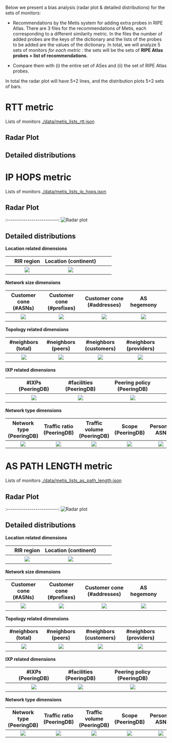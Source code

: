 Below we present a bias analysis (radar plot & detailed distributions) for the sets of monitors:

- Recommendations by the Metis system for adding extra probes in RIPE Atlas. There are 3 files for the recommendations of Metis, each corresponding to a different similarity metric. In the files the number of added probes are the keys of the dictionary and the lists of the probes to be added are the values of the dictionary. In total, we will analyze 5 sets of monitors _for each metric_ : the sets will be the sets of **RIPE Atlas probes + list of recommendations**.

- Compare them with (i) the entire set of ASes and (ii) the set of RIPE Atlas probes. 

In total the radar plot will have 5+2 lines, and the distribution plots 5+2 sets of bars.

# RTT metric
Lists of monitors  [./data/metis_lists_rtt.json](./data/metis_lists_rtt.json)

## Radar Plot

## Detailed distributions


# IP HOPS metric
Lists of monitors  [./data/metis_lists_ip_hops.json](./data/metis_lists_ip_hops.json)

## Radar Plot

:-------------------------:
![Radar plot ](./figures/METIS_iphops/fig_radar_all_metis_Atlas_IPhops.png?raw=true) 

## Detailed distributions

**Location related dimensions**

&nbsp;|RIR region|Location (continent)|&nbsp;| &nbsp;
:---:|:---:|:---:|:---:|:---:
&nbsp; |![](./figures/METIS_iphops/Fig_Histogram_AS_rank_source_metis_iphops_lists.png?raw=true)| ![](./figures/METIS_iphops/Fig_Histogram_AS_rank_continent_metis_iphops_lists.png?raw=true)|&nbsp;|&nbsp;


**Network size dimensions**

Customer cone (#ASNs) | Customer cone (#prefixes) | Customer cone (#addresses) | AS hegemony | &nbsp;
:---:|:---:|:---:|:---:|:---:
![](./figures/METIS_iphops/Fig_CDF_AS_rank_numberAsns_metis_iphops_lists.png?raw=true)|![](./figures/METIS_iphops/Fig_CDF_AS_rank_numberPrefixes_metis_iphops_lists.png?raw=true)|![](./figures/METIS_iphops/Fig_CDF_AS_rank_numberAddresses_metis_iphops_lists.png?raw=true)|![](./figures/METIS_iphops/Fig_CDF_AS_hegemony_metis_iphops_lists.png?raw=true)|&nbsp;


**Topology related dimensions**

#neighbors (total)|#neighbors (peers)|#neighbors (customers)|#neighbors (providers)|&nbsp;
:---:|:---:|:---:|:---:|:---:
![](./figures/METIS_iphops/Fig_CDF_AS_rank_total_metis_iphops_lists.png?raw=true)|![](./figures/METIS_iphops/Fig_CDF_AS_rank_peer_metis_iphops_lists.png?raw=true)|![](./figures/METIS_iphops/Fig_CDF_AS_rank_customer_metis_iphops_lists.png?raw=true)|![](./figures/METIS_iphops/Fig_CDF_AS_rank_provider_metis_iphops_lists.png?raw=true)|&nbsp;



**IXP related dimensions**

&nbsp;|#IXPs (PeeringDB)|#facilities (PeeringDB)|Peering policy (PeeringDB)|&nbsp;
:---:|:---:|:---:|:---:|:---:
&nbsp;|![](./figures/METIS_iphops/Fig_CDF_peeringDB_ix_count_metis_iphops_lists.png?raw=true)|![](./figures/METIS_iphops/Fig_CDF_peeringDB_fac_count_metis_iphops_lists.png?raw=true)|![](./figures/METIS_iphops/Fig_Histogram_peeringDB_policy_general_metis_iphops_lists.png?raw=true)|&nbsp;


**Network type dimensions**

Network type (PeeringDB)|Traffic ratio (PeeringDB)|Traffic volume (PeeringDB)|Scope (PeeringDB)|Personal ASN
:---:|:---:|:---:|:---:|:---:
![](./figures/METIS_iphops/Fig_Histogram_peeringDB_info_type_metis_iphops_lists.png?raw=true)|![](./figures/METIS_iphops/Fig_Histogram_peeringDB_info_ratio_metis_iphops_lists.png?raw=true)|![](./figures/METIS_iphops/Fig_Histogram_peeringDB_info_traffic_metis_iphops_lists.png?raw=true)|![](./figures/METIS_iphops/Fig_Histogram_peeringDB_info_scope_metis_iphops_lists.png?raw=true)|![](./figures/METIS_iphops/Fig_Histogram_is_personal_AS_metis_iphops_lists.png?raw=true)



# AS PATH LENGTH metric
Lists of monitors  [./data/metis_lists_as_path_length.json](./data/metis_lists_as_path_length.json)

## Radar Plot
:-------------------------:
![Radar plot](./figures/METIS_as_paths_lengths/fig_radar_all_metis_Atlas_ASpathlen.png?raw=true) 

## Detailed distributions

**Location related dimensions**

&nbsp;|RIR region|Location (continent)|&nbsp;| &nbsp;
:---:|:---:|:---:|:---:|:---:
&nbsp; |![](./figures/METIS_as_paths_lengths/Fig_Histogram_AS_rank_source_metis_aspathlen.png?raw=true)| ![](./figures/METIS_as_paths_lengths/Fig_Histogram_AS_rank_continent_metis_aspathlen.png?raw=true)|&nbsp;|&nbsp;


**Network size dimensions**

Customer cone (#ASNs) | Customer cone (#prefixes) | Customer cone (#addresses) | AS hegemony | &nbsp;
:---:|:---:|:---:|:---:|:---:
![](./figures/METIS_as_paths_lengths/Fig_CDF_AS_rank_numberAsns_metis_aspathlen.png?raw=true)|![](./figures/METIS_as_paths_lengths/Fig_CDF_AS_rank_numberPrefixes_metis_aspathlen.png?raw=true)|![](./figures/METIS_as_paths_lengths/Fig_CDF_AS_rank_numberAddresses_metis_aspathlen.png?raw=true)|![](./figures/METIS_as_paths_lengths/Fig_CDF_AS_hegemony_metis_aspathlen.png?raw=true)|&nbsp;


**Topology related dimensions**

#neighbors (total)|#neighbors (peers)|#neighbors (customers)|#neighbors (providers)|&nbsp;
:---:|:---:|:---:|:---:|:---:
![](./figures/METIS_as_paths_lengths/Fig_CDF_AS_rank_total_metis_aspathlen.png?raw=true)|![](./figures/METIS_as_paths_lengths/Fig_CDF_AS_rank_peer_metis_aspathlen.png?raw=true)|![](./figures/METIS_as_paths_lengths/Fig_CDF_AS_rank_customer_metis_aspathlen.png?raw=true)|![](./figures/METIS_as_paths_lengths/Fig_CDF_AS_rank_provider_metis_aspathlen.png?raw=true)|&nbsp;



**IXP related dimensions**

&nbsp;|#IXPs (PeeringDB)|#facilities (PeeringDB)|Peering policy (PeeringDB)|&nbsp;
:---:|:---:|:---:|:---:|:---:
&nbsp;|![](./figures/METIS_as_paths_lengths/Fig_CDF_peeringDB_ix_count_metis_aspathlen.png?raw=true)|![](./figures/METIS_as_paths_lengths/Fig_CDF_peeringDB_fac_count_metis_aspathlen.png?raw=true)|![](./figures/METIS_as_paths_lengths/Fig_Histogram_peeringDB_policy_general_metis_aspathlen.png?raw=true)|&nbsp;


**Network type dimensions**

Network type (PeeringDB)|Traffic ratio (PeeringDB)|Traffic volume (PeeringDB)|Scope (PeeringDB)|Personal ASN
:---:|:---:|:---:|:---:|:---:
![](./figures/METIS_as_paths_lengths/Fig_Histogram_peeringDB_info_type_metis_aspathlen.png?raw=true)|![](./figures/METIS_as_paths_lengths/Fig_Histogram_peeringDB_info_ratio_metis_aspathlen.png?raw=true)|![](./figures/METIS_as_paths_lengths/Fig_Histogram_peeringDB_info_traffic_metis_aspathlen.png?raw=true)|![](./figures/METIS_as_paths_lengths/Fig_Histogram_peeringDB_info_scope_metis_aspathlen.png?raw=true)|![](./figures/METIS_as_paths_lengths/Fig_Histogram_is_personal_AS_metis_aspathlen.png?raw=true)
